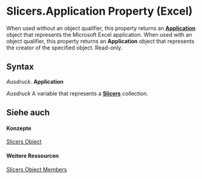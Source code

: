 
# Slicers.Application Property (Excel)

When used without an object qualifier, this property returns an  **[Application](19b73597-5cf9-4f56-8227-b5211f657f6f.md)** object that represents the Microsoft Excel application. When used with an object qualifier, this property returns an **Application** object that represents the creator of the specified object. Read-only.


## Syntax

 _Ausdruck_. **Application**

 _Ausdruck_ A variable that represents a **[Slicers](12b67ff5-cf66-35d1-2c72-9aa2f4a396a0.md)** collection.


## Siehe auch


#### Konzepte


[Slicers Object](12b67ff5-cf66-35d1-2c72-9aa2f4a396a0.md)
#### Weitere Ressourcen


[Slicers Object Members](http://msdn.microsoft.com/library/e3afc17e-349d-a809-828b-01abcab42e99%28Office.15%29.aspx)